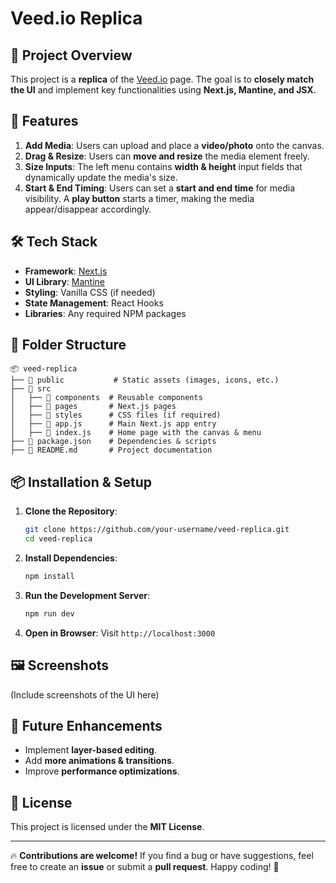 # Veed.io Replica

## 🚀 Project Overview
This project is a **replica** of the [Veed.io](https://www.veed.io/new) page. The goal is to **closely match the UI** and implement key functionalities using **Next.js, Mantine, and JSX**.

## 🎯 Features

1. **Add Media**: Users can upload and place a **video/photo** onto the canvas.
2. **Drag & Resize**: Users can **move and resize** the media element freely.
3. **Size Inputs**: The left menu contains **width & height** input fields that dynamically update the media's size.
4. **Start & End Timing**: Users can set a **start and end time** for media visibility. A **play button** starts a timer, making the media appear/disappear accordingly.

## 🛠️ Tech Stack
- **Framework**: [Next.js](https://nextjs.org/)
- **UI Library**: [Mantine](https://mantine.dev/)
- **Styling**: Vanilla CSS (if needed)
- **State Management**: React Hooks
- **Libraries**: Any required NPM packages

## 📂 Folder Structure
```
📦 veed-replica
├── 📂 public           # Static assets (images, icons, etc.)
├── 📂 src
│   ├── 📂 components  # Reusable components
│   ├── 📂 pages       # Next.js pages
│   ├── 📂 styles      # CSS files (if required)
│   ├── 📜 app.js      # Main Next.js app entry
│   ├── 📜 index.js    # Home page with the canvas & menu
├── 📜 package.json    # Dependencies & scripts
├── 📜 README.md       # Project documentation
```

## 📦 Installation & Setup

1. **Clone the Repository**:
   ```sh
   git clone https://github.com/your-username/veed-replica.git
   cd veed-replica
   ```
2. **Install Dependencies**:
   ```sh
   npm install
   ```
3. **Run the Development Server**:
   ```sh
   npm run dev
   ```
4. **Open in Browser**:
   Visit `http://localhost:3000`

## 🖼️ Screenshots
(Include screenshots of the UI here)

## 🚀 Future Enhancements
- Implement **layer-based editing**.
- Add **more animations & transitions**.
- Improve **performance optimizations**.

## 📜 License
This project is licensed under the **MIT License**.

---

🔥 **Contributions are welcome!** If you find a bug or have suggestions, feel free to create an **issue** or submit a **pull request**. Happy coding! 🎨

